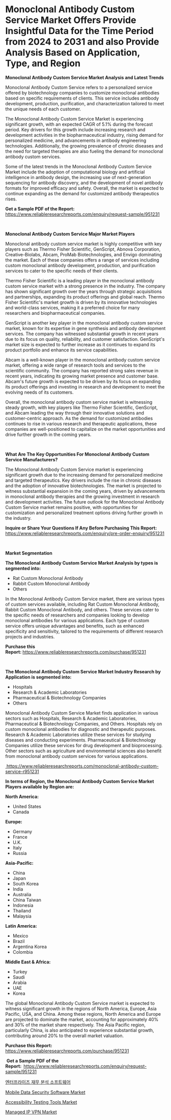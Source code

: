 <p><h1>Monoclonal Antibody Custom Service Market Offers Provide Insightful Data for the Time Period from 2024 to 2031 and also Provide Analysis Based on Application, Type, and Region</h1></p><p><strong>Monoclonal Antibody Custom Service Market Analysis and Latest Trends</strong></p>
<p><p>Monoclonal Antibody Custom Service refers to a personalized service offered by biotechnology companies to customize monoclonal antibodies based on specific requirements of clients. This service includes antibody development, production, purification, and characterization tailored to meet the unique needs of each customer.</p><p>The Monoclonal Antibody Custom Service Market is experiencing significant growth, with an expected CAGR of 5.1% during the forecast period. Key drivers for this growth include increasing research and development activities in the biopharmaceutical industry, rising demand for personalized medicine, and advancements in antibody engineering technologies. Additionally, the growing prevalence of chronic diseases and the need for targeted therapies are also fueling the demand for monoclonal antibody custom services.</p><p>Some of the latest trends in the Monoclonal Antibody Custom Service Market include the adoption of computational biology and artificial intelligence in antibody design, the increasing use of next-generation sequencing for antibody discovery, and the development of novel antibody formats for improved efficacy and safety. Overall, the market is expected to continue expanding as the demand for customized antibody therapeutics rises.</p></p>
<p><strong>Get a Sample PDF of the Report:&nbsp;</strong> <a href="https://www.reliableresearchreports.com/enquiry/request-sample/951231">https://www.reliableresearchreports.com/enquiry/request-sample/951231</a></p>
<p>&nbsp;</p>
<p><strong>Monoclonal Antibody Custom Service Major Market Players</strong></p>
<p><p>Monoclonal antibody custom service market is highly competitive with key players such as Thermo Fisher Scientific, GenScript, Abnova Corporation, Creative-Biolabs, Abcam, ProMab Biotechnologies, and Envigo dominating the market. Each of these companies offers a range of services including custom monoclonal antibody development, production, and purification services to cater to the specific needs of their clients.</p><p>Thermo Fisher Scientific is a leading player in the monoclonal antibody custom service market with a strong presence in the industry. The company has shown significant growth over the years through strategic acquisitions and partnerships, expanding its product offerings and global reach. Thermo Fisher Scientific's market growth is driven by its innovative technologies and world-class services, making it a preferred choice for many researchers and biopharmaceutical companies.</p><p>GenScript is another key player in the monoclonal antibody custom service market, known for its expertise in gene synthesis and antibody development services. The company has witnessed substantial growth in recent years due to its focus on quality, reliability, and customer satisfaction. GenScript's market size is expected to further increase as it continues to expand its product portfolio and enhance its service capabilities.</p><p>Abcam is a well-known player in the monoclonal antibody custom service market, offering a wide range of research tools and services to the scientific community. The company has reported strong sales revenue in recent years, indicating its growing market presence and customer base. Abcam's future growth is expected to be driven by its focus on expanding its product offerings and investing in research and development to meet the evolving needs of its customers.</p><p>Overall, the monoclonal antibody custom service market is witnessing steady growth, with key players like Thermo Fisher Scientific, GenScript, and Abcam leading the way through their innovative solutions and customer-centric approach. As the demand for customized antibodies continues to rise in various research and therapeutic applications, these companies are well-positioned to capitalize on the market opportunities and drive further growth in the coming years.</p></p>
<p>&nbsp;</p>
<p><strong>What Are The Key Opportunities For Monoclonal Antibody Custom Service Manufacturers?</strong></p>
<p><p>The Monoclonal Antibody Custom Service market is experiencing significant growth due to the increasing demand for personalized medicine and targeted therapeutics. Key drivers include the rise in chronic diseases and the adoption of innovative biotechnologies. The market is projected to witness substantial expansion in the coming years, driven by advancements in monoclonal antibody therapies and the growing investment in research and development activities. The future outlook for the Monoclonal Antibody Custom Service market remains positive, with opportunities for customization and personalized treatment options driving further growth in the industry.</p></p>
<p><strong>Inquire or Share Your Questions If Any Before Purchasing This Report:</strong> <a href="https://www.reliableresearchreports.com/enquiry/pre-order-enquiry/951231">https://www.reliableresearchreports.com/enquiry/pre-order-enquiry/951231</a></p>
<p>&nbsp;</p>
<p><strong>Market Segmentation</strong></p>
<p><strong>The Monoclonal Antibody Custom Service Market Analysis by types is segmented into:</strong></p>
<p><ul><li>Rat Custom Monoclonal Antibody</li><li>Rabbit Custom Monoclonal Antibody</li><li>Others</li></ul></p>
<p><p>In the Monoclonal Antibody Custom Service market, there are various types of custom services available, including Rat Custom Monoclonal Antibody, Rabbit Custom Monoclonal Antibody, and others. These services cater to the specific needs of researchers and companies looking to develop monoclonal antibodies for various applications. Each type of custom service offers unique advantages and benefits, such as enhanced specificity and sensitivity, tailored to the requirements of different research projects and industries.</p></p>
<p><strong>Purchase this Report:&nbsp;</strong><a href="https://www.reliableresearchreports.com/purchase/951231">https://www.reliableresearchreports.com/purchase/951231</a></p>
<p>&nbsp;</p>
<p><strong>The Monoclonal Antibody Custom Service Market Industry Research by Application is segmented into:</strong></p>
<p><ul><li>Hospitals</li><li>Research & Academic Laboratories</li><li>Pharmaceutical & Biotechnology Companies</li><li>Others</li></ul></p>
<p><p>Monoclonal Antibody Custom Service Market finds application in various sectors such as Hospitals, Research & Academic Laboratories, Pharmaceutical & Biotechnology Companies, and Others. Hospitals rely on custom monoclonal antibodies for diagnostic and therapeutic purposes. Research & Academic Laboratories utilize these services for studying diseases and conducting experiments. Pharmaceutical & Biotechnology Companies utilize these services for drug development and bioprocessing. Other sectors such as agriculture and environmental sciences also benefit from monoclonal antibody custom services for various applications.</p></p>
<p><a href="https://www.reliableresearchreports.com/monoclonal-antibody-custom-service-r951231">&nbsp;https://www.reliableresearchreports.com/monoclonal-antibody-custom-service-r951231</a></p>
<p><strong>In terms of Region, the Monoclonal Antibody Custom Service Market Players available by Region are:</strong></p>
<p>
    <p> <strong> North America: </strong>
        <ul>
            <li>United States</li>
            <li>Canada</li>
        </ul>
        </p> 
    <p> <strong> Europe: </strong>
        <ul>
            <li>Germany</li>
            <li>France</li>
            <li>U.K.</li>
            <li>Italy</li>
            <li>Russia</li>
        </ul>
        </p> 
    <p> <strong> Asia-Pacific: </strong>
        <ul>
            <li>China</li>
            <li>Japan</li>
            <li>South Korea</li>
            <li>India</li>
            <li>Australia</li>
            <li>China Taiwan</li>
            <li>Indonesia</li>
            <li>Thailand</li>
            <li>Malaysia</li>
        </ul>
        </p> 
    <p> <strong> Latin America: </strong>
        <ul>
            <li>Mexico</li>
            <li>Brazil</li>
            <li>Argentina Korea</li>
            <li>Colombia</li>
        </ul>
        </p> 
    <p> <strong> Middle East & Africa: </strong>
        <ul>
            <li>Turkey</li>
            <li>Saudi</li>
            <li>Arabia</li>
            <li>UAE</li>
            <li>Korea</li>
        </ul>
    </p>
    </p>
<p><p>The global Monoclonal Antibody Custom Service market is expected to witness significant growth in the regions of North America, Europe, Asia Pacific, USA, and China. Among these regions, North America and Europe are projected to dominate the market, accounting for approximately 40% and 30% of the market share respectively. The Asia Pacific region, particularly China, is also anticipated to experience substantial growth, contributing around 20% to the overall market valuation.</p></p>
<p><strong>Purchase this Report: </strong><a href="https://www.reliableresearchreports.com/purchase/951231">https://www.reliableresearchreports.com/purchase/951231</a></p>
<p>&nbsp;<strong>Get a Sample PDF of the Report:&nbsp;&nbsp;</strong><a href="https://www.reliableresearchreports.com/enquiry/request-sample/951231">https://www.reliableresearchreports.com/enquiry/request-sample/951231</a></p>
<p><strong></strong></p>
<p><p><a href="https://github.com/muchswr/Market-Research-Report-List-2/blob/main/772932180339.md">엔터프라이즈 재무 분석 소프트웨어</a></p><p><a href="https://github.com/michealerrygz/Market-Research-Report-List-1/blob/main/mobile-data-security-software-market.md">Mobile Data Security Software Market</a></p><p><a href="https://github.com/BraidenLucas2019/Market-Research-Report-List-1/blob/main/accessibility-testing-tools-market.md">Accessibility Testing Tools Market</a></p><p><a href="https://github.com/abigailsutherland7889/Market-Research-Report-List-1/blob/main/managed-ip-vpn-market.md">Managed IP VPN Market</a></p></p>